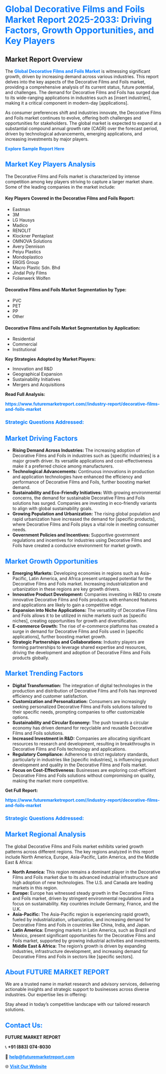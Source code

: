 <h1 style="color: #007BFF;">Global Decorative Films and Foils Market Report 2025-2033: Driving Factors, Growth Opportunities, and Key Players</h1>

<section id="overview">
<h2>Market Report Overview</h2>
<p>The <a href="https://www.futuremarketreport.com//industry-report/decorative-films-and-foils-market" style="color: #007BFF; text-decoration: none;"><strong>Global Decorative Films and Foils Market</strong></a> is witnessing significant growth, driven by increasing demand across various industries. This report delves into the key aspects of the Decorative Films and Foils market, providing a comprehensive analysis of its current status, future potential, and challenges. The demand for Decorative Films and Foils has surged due to its wide-ranging applications in industries such as [insert industries], making it a critical component in modern-day [applications].</p>
<p>As consumer preferences shift and industries innovate, the Decorative Films and Foils market continues to evolve, offering both challenges and opportunities for stakeholders. The global market is expected to expand at a substantial compound annual growth rate (CAGR) over the forecast period, driven by technological advancements, emerging applications, and increasing investments by major players.</p>
</section>

<section id="overview">
<p><a href="https://www.futuremarketreport.com//request-sample/reportId=61908" style="color: #007BFF; text-decoration: none;"><strong>Explore Sample Report Here</strong></a></p>
</section>

<section id="key-players">
<h2 style="color: #007BFF;">Market Key Players Analysis</h2>
<p>The Decorative Films and Foils market is characterized by intense competition among key players striving to capture a larger market share. Some of the leading companies in the market include:</p>
<h4>Key Players Covered in the Decorative Films and Foils Report:</h4>
<ul><li>Eastman</li><li>3M</li><li>LG Hausys</li><li>Madico</li><li>RENOLIT</li><li>Klockner Pentaplast</li><li>OMNOVA Solutions</li><li>Avery Dennison</li><li>Peiyu Plastics</li><li>Mondoplastico</li><li>ERGIS Group</li><li>Macro Plastic Sdn. Bhd</li><li>Jindal Poly Films</li><li>Folienwerk Wolfen</li></ul>
<h4>Decorative Films and Foils Market Segmentation by Type:</h4>
<ul><li>PVC</li><li>PET</li><li>PP</li><li>Other</li></ul>

<h4>Decorative Films and Foils Market Segmentation by Application:</h4>
<ul><li>Residential</li><li>Commercial</li><li>Institutional</li></ul>
<p><strong>Key Strategies Adopted by Market Players:</strong></p>
<ul>
<li>Innovation and R&D</li>
<li>Geographical Expansion</li>
<li>Sustainability Initiatives</li>
<li>Mergers and Acquisitions</li>
</ul>
</section>

<section>
<p><strong>Read Full Analysis: </strong></p><a href="https://www.futuremarketreport.com//industry-report/decorative-films-and-foils-market" style="color: #007BFF; text-decoration: none;"><strong>https://www.futuremarketreport.com//industry-report/decorative-films-and-foils-market</strong></a>
<h3 style="color: #007BFF;">Strategic Questions Addressed:</h3>
</section>

<section id="driving-factors">
<h2 style="color: #007BFF;">Market Driving Factors</h2>
<ul>
<li><strong>Rising Demand Across Industries:</strong> The increasing adoption of Decorative Films and Foils in industries such as [specific industries] is a major growth driver. Its versatile applications and cost-effectiveness make it a preferred choice among manufacturers.</li>
<li><strong>Technological Advancements:</strong> Continuous innovations in production and application technologies have enhanced the efficiency and performance of Decorative Films and Foils, further boosting market demand.</li>
<li><strong>Sustainability and Eco-Friendly Initiatives:</strong> With growing environmental concerns, the demand for sustainable Decorative Films and Foils solutions has surged. Companies are investing in eco-friendly variants to align with global sustainability goals.</li>
<li><strong>Growing Population and Urbanization:</strong> The rising global population and rapid urbanization have increased the demand for [specific products], where Decorative Films and Foils plays a vital role in meeting consumer needs.</li>
<li><strong>Government Policies and Incentives:</strong> Supportive government regulations and incentives for industries using Decorative Films and Foils have created a conducive environment for market growth.</li>
</ul>
</section>

<section id="growth-opportunities">
<h2 style="color: #007BFF;">Market Growth Opportunities</h2>
<ul>
<li><strong>Emerging Markets:</strong> Developing economies in regions such as Asia-Pacific, Latin America, and Africa present untapped potential for the Decorative Films and Foils market. Increasing industrialization and urbanization in these regions are key growth drivers.</li>
<li><strong>Innovative Product Development:</strong> Companies investing in R&D to create innovative Decorative Films and Foils products with enhanced features and applications are likely to gain a competitive edge.</li>
<li><strong>Expansion into Niche Applications:</strong> The versatility of Decorative Films and Foils allows it to be utilized in niche markets such as [specific niches], creating opportunities for growth and diversification.</li>
<li><strong>E-commerce Growth:</strong> The rise of e-commerce platforms has created a surge in demand for Decorative Films and Foils used in [specific applications], further boosting market growth.</li>
<li><strong>Strategic Partnerships and Collaborations:</strong> Industry players are forming partnerships to leverage shared expertise and resources, driving the development and adoption of Decorative Films and Foils products globally.</li>
</ul>
</section>

<section id="trending-factors">
<h2 style="color: #007BFF;">Market Trending Factors</h2>
<ul>
<li><strong>Digital Transformation:</strong> The integration of digital technologies in the production and distribution of Decorative Films and Foils has improved efficiency and customer satisfaction.</li>
<li><strong>Customization and Personalization:</strong> Consumers are increasingly seeking personalized Decorative Films and Foils solutions tailored to their specific needs, prompting companies to offer customizable options.</li>
<li><strong>Sustainability and Circular Economy:</strong> The push towards a circular economy has driven demand for recyclable and reusable Decorative Films and Foils solutions.</li>
<li><strong>Increased Investment in R&D:</strong> Companies are allocating significant resources to research and development, resulting in breakthroughs in Decorative Films and Foils technology and applications.</li>
<li><strong>Regulatory Compliance:</strong> Adherence to strict regulatory standards, particularly in industries like [specific industries], is influencing product development and quality in the Decorative Films and Foils market.</li>
<li><strong>Focus on Cost-Effectiveness:</strong> Businesses are exploring cost-efficient Decorative Films and Foils solutions without compromising on quality, making the market more competitive.</li>
</ul>
</section>

<section>
<p><strong>Get Full Report: </strong></p><a href="https://www.futuremarketreport.com//industry-report/decorative-films-and-foils-market" style="color: #007BFF; text-decoration: none;"><strong>https://www.futuremarketreport.com//industry-report/decorative-films-and-foils-market</strong></a>
<h3 style="color: #007BFF;">Strategic Questions Addressed:</h3>
</section>


<section id="regional-analysis">
<h2 style="color: #007BFF;">Market Regional Analysis</h2>
<p>The global Decorative Films and Foils market exhibits varied growth patterns across different regions. The key regions analyzed in this report include North America, Europe, Asia-Pacific, Latin America, and the Middle East & Africa:</p>
<ul>
<li><strong>North America:</strong> This region remains a dominant player in the Decorative Films and Foils market due to its advanced industrial infrastructure and high adoption of new technologies. The U.S. and Canada are leading markets in this region.</li>
<li><strong>Europe:</strong> Europe has witnessed steady growth in the Decorative Films and Foils market, driven by stringent environmental regulations and a focus on sustainability. Key countries include Germany, France, and the U.K.</li>
<li><strong>Asia-Pacific:</strong> The Asia-Pacific region is experiencing rapid growth, fueled by industrialization, urbanization, and increasing demand for Decorative Films and Foils in countries like China, India, and Japan.</li>
<li><strong>Latin America:</strong> Emerging markets in Latin America, such as Brazil and Mexico, present significant opportunities for the Decorative Films and Foils market, supported by growing industrial activities and investments.</li>
<li><strong>Middle East & Africa:</strong> The region’s growth is driven by expanding industries, infrastructure development, and increasing demand for Decorative Films and Foils in sectors like [specific sectors].</li>
</ul>
</section>

<footer>
<h2 style="color: #007BFF;">About FUTURE MARKET REPORT</h2>
<p>We are a trusted name in market research and advisory services, delivering actionable insights and strategic support to businesses across diverse industries. Our expertise lies in offering:</p>

<p>Stay ahead in today’s competitive landscape with our tailored research solutions.</p>

<h2 style="color: #007BFF;">Contact Us:</h2>
<p><strong>FUTURE MARKET REPORT</strong></p>
<p>📞 <strong>+91 (883) 074-8030</strong></p>
<p>📧 <strong><a href="mailto:help@futuremarketreport.com" style="color: #007BFF;">help@futuremarketreport.com</a></strong></p>
<p>🌐 <strong><a href="https://www.futuremarketreport.com/" style="color: #007BFF;">Visit Our Website</a></strong></p>
</footer>